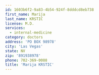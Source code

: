```yaml
---
id: 1603b6f2-9a83-4b54-924f-8dddcd8eb738
first_name: Marija
last_name: KRSTIC
license: M.D.
services:
  - internal-medicine
category: doctors
address: 'PO BOX 98978'
city: 'Las Vegas'
state: NV
zip: '891938978'
phone: 702-369-0088
title: 'Marija KRSTIC'
---
```

